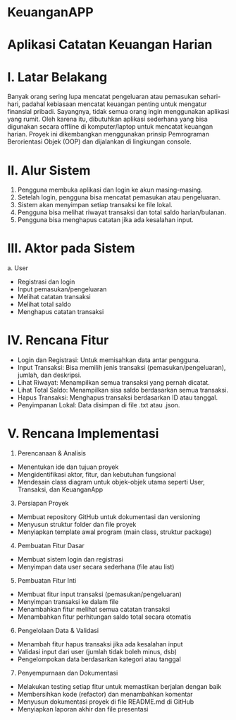 # KeuanganAPP
# Aplikasi Catatan Keuangan Harian

# I.	Latar Belakang
Banyak orang sering lupa mencatat pengeluaran atau pemasukan sehari-hari, padahal kebiasaan mencatat keuangan penting untuk mengatur finansial pribadi. Sayangnya, tidak semua orang ingin menggunakan aplikasi yang rumit. Oleh karena itu, dibutuhkan aplikasi sederhana yang bisa digunakan secara offline di komputer/laptop untuk mencatat keuangan harian. Proyek ini dikembangkan menggunakan prinsip Pemrograman Berorientasi Objek (OOP) dan dijalankan di lingkungan console.

# II.	Alur Sistem
1.	Pengguna membuka aplikasi dan login ke akun masing-masing.
2.	Setelah login, pengguna bisa mencatat pemasukan atau pengeluaran.
3.	Sistem akan menyimpan setiap transaksi ke file lokal.
4.	Pengguna bisa melihat riwayat transaksi dan total saldo harian/bulanan.
5.	Pengguna bisa menghapus catatan jika ada kesalahan input.

# III.	Aktor pada Sistem
a. User
- Registrasi dan login
- Input pemasukan/pengeluaran
- Melihat catatan transaksi
- Melihat total saldo
- Menghapus catatan transaksi

# IV.	Rencana Fitur
- Login dan Registrasi: Untuk memisahkan data antar pengguna.
- Input Transaksi: Bisa memilih jenis transaksi (pemasukan/pengeluaran), jumlah, dan deskripsi.
- Lihat Riwayat: Menampilkan semua transaksi yang pernah dicatat.
- Lihat Total Saldo: Menampilkan sisa saldo berdasarkan semua transaksi.
- Hapus Transaksi: Menghapus transaksi berdasarkan ID atau tanggal.
- Penyimpanan Lokal: Data disimpan di file .txt atau .json.
  
# V.	Rencana Implementasi
1.	Perencanaan & Analisis
- Menentukan ide dan tujuan proyek
- Mengidentifikasi aktor, fitur, dan kebutuhan fungsional
- Mendesain class diagram untuk objek-objek utama seperti User, Transaksi, dan KeuanganApp

3.	Persiapan Proyek
- Membuat repository GitHub untuk dokumentasi dan versioning
- Menyusun struktur folder dan file proyek
- Menyiapkan template awal program (main class, struktur package)

4.	Pembuatan Fitur Dasar
- Membuat sistem login dan registrasi
- Menyimpan data user secara sederhana (file atau list)

5.	Pembuatan Fitur Inti
- Membuat fitur input transaksi (pemasukan/pengeluaran)
- Menyimpan transaksi ke dalam file
- Menambahkan fitur melihat semua catatan transaksi
- Menambahkan fitur perhitungan saldo total secara otomatis

6.	Pengelolaan Data & Validasi
- Menambah fitur hapus transaksi jika ada kesalahan input
- Validasi input dari user (jumlah tidak boleh minus, dsb)
- Pengelompokan data berdasarkan kategori atau tanggal

7.	Penyempurnaan dan Dokumentasi
- Melakukan testing setiap fitur untuk memastikan berjalan dengan baik
- Membersihkan kode (refactor) dan menambahkan komentar
- Menyusun dokumentasi proyek di file README.md di GitHub
- Menyiapkan laporan akhir dan file presentasi
